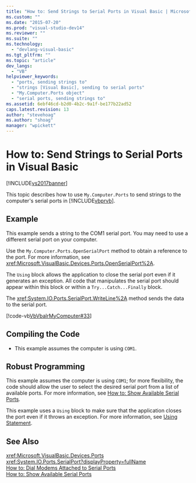 ```yaml
---
title: "How to: Send Strings to Serial Ports in Visual Basic | Microsoft Docs"
ms.custom: ""
ms.date: "2015-07-20"
ms.prod: "visual-studio-dev14"
ms.reviewer: ""
ms.suite: ""
ms.technology: 
  - "devlang-visual-basic"
ms.tgt_pltfrm: ""
ms.topic: "article"
dev_langs: 
  - "VB"
helpviewer_keywords: 
  - "ports, sending strings to"
  - "strings [Visual Basic], sending to serial ports"
  - "My.Computer.Ports object"
  - "serial ports, sending strings to"
ms.assetid: 6ebf46cd-b2d0-4b2c-9a1f-be177b22ad52
caps.latest.revision: 13
author: "stevehoag"
ms.author: "shoag"
manager: "wpickett"
---
```

# How to: Send Strings to Serial Ports in Visual Basic
[!INCLUDE[vs2017banner](../../../../includes/vs2017banner.md)]

This topic describes how to use `My.Computer.Ports` to send strings to the computer's serial ports in [!INCLUDE[vbprvb](../../../../includes/vbprvb-md.md)].  
  
## Example  
 This example sends a string to the COM1 serial port. You may need to use a different serial port on your computer.  
  
 Use the `My.Computer.Ports.OpenSerialPort` method to obtain a reference to the port. For more information, see <xref:Microsoft.VisualBasic.Devices.Ports.OpenSerialPort%2A>.  
  
 The `Using` block allows the application to close the serial port even if it generates an exception. All code that manipulates the serial port should appear within this block or within a `Try...Catch...Finally` block.  
  
 The <xref:System.IO.Ports.SerialPort.WriteLine%2A> method sends the data to the serial port.  
  
 [!code-vb[VbVbalrMyComputer#33](../../../../snippets/visualbasic/VS_Snippets_VBCSharp/VbVbalrMyComputer/VB/Class2.vb#33)]  
  
## Compiling the Code  
  
-   This example assumes the computer is using `COM1`.  
  
## Robust Programming  
 This example assumes the computer is using `COM1`; for more flexibility, the code should allow the user to select the desired serial port from a list of available ports. For more information, see [How to: Show Available Serial Ports](../../../../visual-basic/developing-apps/programming/computer-resources/how-to-show-available-serial-ports.md).  
  
 This example uses a `Using` block to make sure that the application closes the port even if it throws an exception. For more information, see [Using Statement](../../../../visual-basic/language-reference/statements/using-statement.md).  
  
## See Also  
 <xref:Microsoft.VisualBasic.Devices.Ports>   
 <xref:System.IO.Ports.SerialPort?displayProperty=fullName>   
 [How to: Dial Modems Attached to Serial Ports](../../../../visual-basic/developing-apps/programming/computer-resources/how-to-dial-modems-attached-to-serial-ports.md)   
 [How to: Show Available Serial Ports](../../../../visual-basic/developing-apps/programming/computer-resources/how-to-show-available-serial-ports.md)